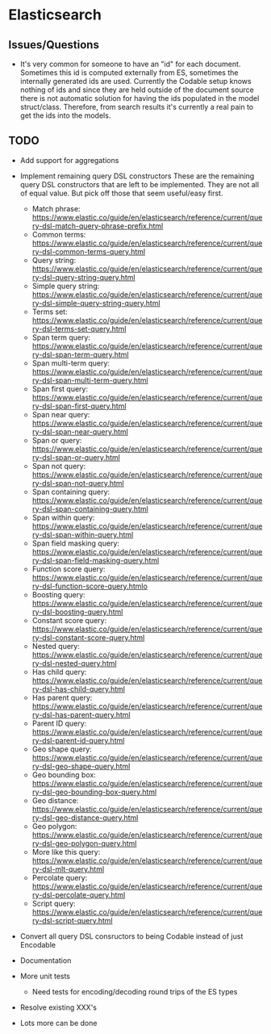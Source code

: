 # Elasticsearch

## Issues/Questions

* It's very common for someone to have an "id" for each document. Sometimes
  this id is computed externally from ES, sometimes the internally generated
  ids are used. Currently the Codable setup knows nothing of ids and since they
  are held outside of the document source there is not automatic solution for
  having the ids populated in the model struct/class. Therefore, from search
  results it's currently a real pain to get the ids into the models.

## TODO

* Add support for aggregations
* Implement remaining query DSL constructors
	These are the remaining query DSL constructors that are left to be
	implemented. They are not all of equal value. But pick off those that seem
	useful/easy first.

	* Match phrase: https://www.elastic.co/guide/en/elasticsearch/reference/current/query-dsl-match-query-phrase-prefix.html
	* Common terms: https://www.elastic.co/guide/en/elasticsearch/reference/current/query-dsl-common-terms-query.html
	* Query string: https://www.elastic.co/guide/en/elasticsearch/reference/current/query-dsl-query-string-query.html
	* Simple query string: https://www.elastic.co/guide/en/elasticsearch/reference/current/query-dsl-simple-query-string-query.html
	* Terms set: https://www.elastic.co/guide/en/elasticsearch/reference/current/query-dsl-terms-set-query.html
	* Span term query: https://www.elastic.co/guide/en/elasticsearch/reference/current/query-dsl-span-term-query.html
	* Span multi-term query: https://www.elastic.co/guide/en/elasticsearch/reference/current/query-dsl-span-multi-term-query.html
	* Span first query: https://www.elastic.co/guide/en/elasticsearch/reference/current/query-dsl-span-first-query.html
	* Span near query: https://www.elastic.co/guide/en/elasticsearch/reference/current/query-dsl-span-near-query.html
	* Span or query: https://www.elastic.co/guide/en/elasticsearch/reference/current/query-dsl-span-or-query.html
	* Span not query: https://www.elastic.co/guide/en/elasticsearch/reference/current/query-dsl-span-not-query.html
	* Span containing query: https://www.elastic.co/guide/en/elasticsearch/reference/current/query-dsl-span-containing-query.html
	* Span within query: https://www.elastic.co/guide/en/elasticsearch/reference/current/query-dsl-span-within-query.html
	* Span field masking query: https://www.elastic.co/guide/en/elasticsearch/reference/current/query-dsl-span-field-masking-query.html
	* Function score query: https://www.elastic.co/guide/en/elasticsearch/reference/current/query-dsl-function-score-query.htmlo
	* Boosting query: https://www.elastic.co/guide/en/elasticsearch/reference/current/query-dsl-boosting-query.html
	* Constant score query: https://www.elastic.co/guide/en/elasticsearch/reference/current/query-dsl-constant-score-query.html
	* Nested query: https://www.elastic.co/guide/en/elasticsearch/reference/current/query-dsl-nested-query.html
	* Has child query: https://www.elastic.co/guide/en/elasticsearch/reference/current/query-dsl-has-child-query.html
	* Has parent query: https://www.elastic.co/guide/en/elasticsearch/reference/current/query-dsl-has-parent-query.html
	* Parent ID query: https://www.elastic.co/guide/en/elasticsearch/reference/current/query-dsl-parent-id-query.html
	* Geo shape query: https://www.elastic.co/guide/en/elasticsearch/reference/current/query-dsl-geo-shape-query.html
	* Geo bounding box: https://www.elastic.co/guide/en/elasticsearch/reference/current/query-dsl-geo-bounding-box-query.html
	* Geo distance: https://www.elastic.co/guide/en/elasticsearch/reference/current/query-dsl-geo-distance-query.html
	* Geo polygon: https://www.elastic.co/guide/en/elasticsearch/reference/current/query-dsl-geo-polygon-query.html
	* More like this query: https://www.elastic.co/guide/en/elasticsearch/reference/current/query-dsl-mlt-query.html
	* Percolate query: https://www.elastic.co/guide/en/elasticsearch/reference/current/query-dsl-percolate-query.html
	* Script query: https://www.elastic.co/guide/en/elasticsearch/reference/current/query-dsl-script-query.html

* Convert all query DSL consructors to being Codable instead of just Encodable
* Documentation 
* More unit tests
	* Need tests for encoding/decoding round trips of the ES types
* Resolve existing XXX's
* Lots more can be done
